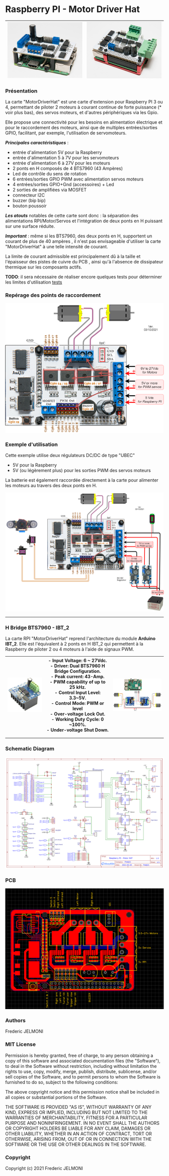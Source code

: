 # Raspberry PI - Motor Driver Hat

| <a href="photos/FJ1_9877.jpg"><img src="photos/FJ1_9877.jpg" width="350"></a>|<a href="photos/FJ1_9879.jpg"><img src="photos/FJ1_9879.jpg" width="350"></a>|
|-----|-----|

### Présentation

La carte "MotorDriverHat" est une carte d'extension pour Raspberry PI 3 ou 4, permettant de piloter 2 moteurs à courant continue de forte puissance (* voir plus bas), des servos moteurs, et d'autres périphériques via les Gpio.    

Elle propose une connectivité pour les besoins en alimentation électrique et pour le raccordement des moteurs, ainsi que de multiples entrées/sorties GPIO, facilitant, par exemple, l'utilisation de servomoteurs.   


***Principales caractéristiques*** :

- entrée d'alimentation 5V pour la Raspberry
- entrée d'alimentation 5 à 7V pour les servomoteurs
- entrée d'alimentation  6 à 27V pour les moteurs
- 2 ponts en H composés de 4 BTS7960 (43 Ampères)
- Led de contrôle du sens de rotation
- 6 entrées/sorties GPIO PWM avec alimentation servos moteurs
- 4 entrées/sorties GPIO+Gnd (accessoires) + Led  
- 2 sorties de amplifiées via MOSFET
- connecteur I2C
- buzzer (bip bip)
- bouton poussoir


***Les atouts*** notables de cette carte sont donc : la séparation des alimentations RPI/Motor/Servos et l'intégration de deux ponts en H puissant sur une surface réduite.


***Important*** : même si les BTS7960, des deux ponts en H, supportent un courant de plus de 40 ampères , il n'est pas envisageable d'utiliser la carte "MotorDriverHat" à une telle intensité de courant.

La limite de courant admissible est principalement dû à la taille et l'épaisseur des pistes de cuivre du PCB , ainsi qu'à l'absence de dissipateur thermique sur les composants actifs.  

**TODO**: il sera nécessaire de réaliser encore quelques tests pour déterminer les limites d'utilisation [tests](tests)  

### Repérage des points de raccordement

![schema](schemas/RPI_MotorDriverHat.png)

### Exemple d'utilisation

Cette exemple utilise deux régulateurs DC/DC de type "UBEC"
* 5V pour la Raspberry
* 5V (ou légèrement plus) pour les sorties PWM des servos moteurs

La batterie est également raccordée directement à la carte pour alimenter les moteurs au travers des deux ponts en H.

![exemple](schemas/RPI_MotorDriverHat_Exemple.png)

---
### H Bridge BTS7960 - IBT_2

La carte RPI "MotorDriverHat" reprend l'architecture du module **Arduino IBT_2**. Elle est l'équivalent à 2 ponts en H IBT_2 qui permettent à la Raspberry de piloter 2 ou 4 moteurs à l'aide de signaux PWM.  

|<a href="img/IBT_2.png"><img src="img/IBT_2.png" width="250"></a>|- Input Voltage: 6 ~ 27Vdc.</br>- Driver: Dual BTS7960 H Bridge Configuration.</br>- Peak current: 43-Amp.</br>- PWM capability of up to 25 kHz.</br>- Control Input Level: 3.3~5V.</br>- Control Mode: PWM or level</br>- Over-voltage Lock Out.</br>- Working Duty Cycle: 0 ~100%.</br>- Under-voltage Shut Down.</br>|<a href="schemas/RPI_and_IBT_2.png"><img src="schemas/RPI_and_IBT_2.png" width="350"></a>
|-|-|-|


---
### Schematic Diagram

![Schematic Diagram](schemas/Schematic.png)


### PCB

![exemple](schemas/PCB.png)


### Authors
Frederic JELMONI

### MIT License
Permission is hereby granted, free of charge, to any person obtaining a copy
of this software and associated documentation files (the "Software"), to deal
in the Software without restriction, including without limitation the rights
to use, copy, modify, merge, publish, distribute, sublicense, and/or sell
copies of the Software, and to permit persons to whom the Software is
furnished to do so, subject to the following conditions:

The above copyright notice and this permission notice shall be included in all
copies or substantial portions of the Software.

THE SOFTWARE IS PROVIDED "AS IS", WITHOUT WARRANTY OF ANY KIND, EXPRESS OR
IMPLIED, INCLUDING BUT NOT LIMITED TO THE WARRANTIES OF MERCHANTABILITY,
FITNESS FOR A PARTICULAR PURPOSE AND NONINFRINGEMENT. IN NO EVENT SHALL THE
AUTHORS OR COPYRIGHT HOLDERS BE LIABLE FOR ANY CLAIM, DAMAGES OR OTHER
LIABILITY, WHETHER IN AN ACTION OF CONTRACT, TORT OR OTHERWISE, ARISING FROM,
OUT OF OR IN CONNECTION WITH THE SOFTWARE OR THE USE OR OTHER DEALINGS IN THE
SOFTWARE.

### Copyright
Copyright (c) 2021 Frederic JELMONI
